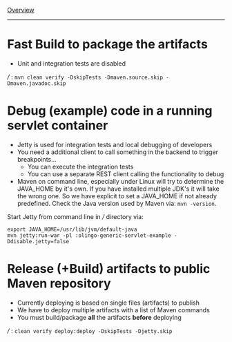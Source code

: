[Overview](TableOfContent.md)

---
# Fast Build to package the artifacts
* Unit and integration tests are disabled

_<GIT>/_ : `mvn clean verify -DskipTests -Dmaven.source.skip -Dmaven.javadoc.skip`

# Debug (example) code in a running servlet container
* Jetty is used for integration tests and local debugging of developers
* You need a additional client to call something in the backend to trigger breakpoints...
    * You can execute the integration tests
    * You can use a separate REST client calling the functionality to debug
* Maven on command line, especially under Linux will try to determine the JAVA_HOME by it's own. If you have installed multiple JDK's
it will take the wrong one. So we have explicit to set a JAVA_HOME if not already predefined.
Check the Java version used by Maven via: `mvn -version`.

Start Jetty from command line in _<GIT>/_ directory via:

```
export JAVA_HOME=/usr/lib/jvm/default-java
mvn jetty:run-war -pl :olingo-generic-servlet-example -Ddisable.jetty=false
```

# Release (+Build) artifacts to public Maven repository
* Currently deploying is based on single files (artifacts) to publish
* We have to deploy multiple artifacts with a list of Maven commands
* You must build/package **all** the artifacts **before** deploying

_<GIT>/_ : `clean verify deploy:deploy -DskipTests -Djetty.skip`

